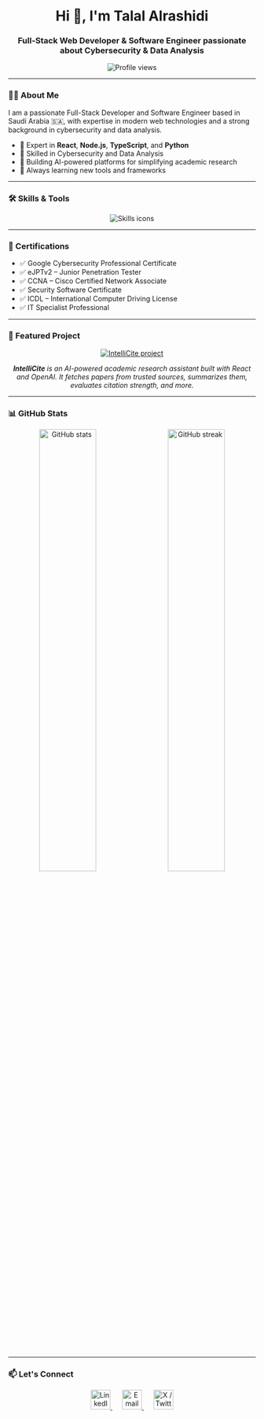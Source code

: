 <h1 align="center">Hi 👋, I'm Talal Alrashidi</h1>
<h3 align="center">Full-Stack Web Developer & Software Engineer passionate about Cybersecurity & Data Analysis</h3>

<p align="center">
  <img src="https://komarev.com/ghpvc/?username=talalrashidi&label=Profile%20views&color=0e75b6&style=flat" alt="Profile views" />
</p>

---

### 👨‍💻 About Me

<p>
I am a passionate Full-Stack Developer and Software Engineer based in Saudi Arabia 🇸🇦, with expertise in modern web technologies and a strong background in cybersecurity and data analysis.
</p>

<ul>
<li>🧠 Expert in <strong>React</strong>, <strong>Node.js</strong>, <strong>TypeScript</strong>, and <strong>Python</strong></li>
<li>🔐 Skilled in Cybersecurity and Data Analysis</li>
<li>🚀 Building AI-powered platforms for simplifying academic research</li>
<li>🎯 Always learning new tools and frameworks</li>
</ul>

---

### 🛠️ Skills & Tools

<p align="center">
  <img src="https://skillicons.dev/icons?i=react,nodejs,ts,js,python,mysql,postgres,html,css,tailwind,nextjs,express,docker,linux,figma,git" alt="Skills icons" />
</p>

---

### 🧾 Certifications

<ul>
<li>✅ Google Cybersecurity Professional Certificate</li>
<li>✅ eJPTv2 – Junior Penetration Tester</li>
<li>✅ CCNA – Cisco Certified Network Associate</li>
<li>✅ Security Software Certificate</li>
<li>✅ ICDL – International Computer Driving License</li>
<li>✅ IT Specialist Professional</li>
</ul>

---

### 📌 Featured Project

<p align="center">
  <a href="https://github.com/talalrashidi/IntelliCite" target="_blank" rel="noopener noreferrer">
    <img src="https://github-readme-stats.vercel.app/api/pin/?username=talalrashidi&repo=IntelliCite&theme=radical" alt="IntelliCite project" />
  </a>
</p>

<p align="center"><em><strong>IntelliCite</strong> is an AI-powered academic research assistant built with React and OpenAI. It fetches papers from trusted sources, summarizes them, evaluates citation strength, and more.</em></p>

---

### 📊 GitHub Stats

<p align="center">
  <img src="https://github-readme-stats.vercel.app/api?username=talalrashidi&show_icons=true&theme=radical" alt="GitHub stats" width="48%" />
  &nbsp;&nbsp;&nbsp;
  <img src="https://github-readme-streak-stats.herokuapp.com/?user=talalrashidi&theme=radical" alt="GitHub streak" width="48%" />
</p>

---

### 📫 Let's Connect

<p align="center">
  <a href="https://www.linkedin.com/in/talal-alrashedi-3a2127273/" target="_blank" rel="noopener noreferrer" style="margin-right: 20px;">
    <img src="https://skillicons.dev/icons?i=linkedin" alt="LinkedIn" width="40" />
  </a>
  <a href="mailto:TalalAlrashedi24@hotmail.com" target="_blank" rel="noopener noreferrer" style="margin-right: 20px;">
    <img src="https://skillicons.dev/icons?i=gmail" alt="Email" width="40" />
  </a>
  <a href="https://x.com/eng_t21" target="_blank" rel="noopener noreferrer">
    <img src="https://skillicons.dev/icons?i=twitter" alt="X / Twitter" width="40" />
  </a>
</p>
